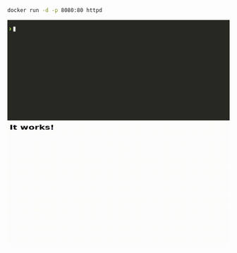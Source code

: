 
<!--@abc: exec() -->
```bash
docker run -d -p 8080:80 httpd
```

<img src="assets/docker_persistence_0.gif" />

<!--@abc: browse({"url":"http://localhost:8080/"}) -->

<img src="assets/docker_persistence_1.gif" />